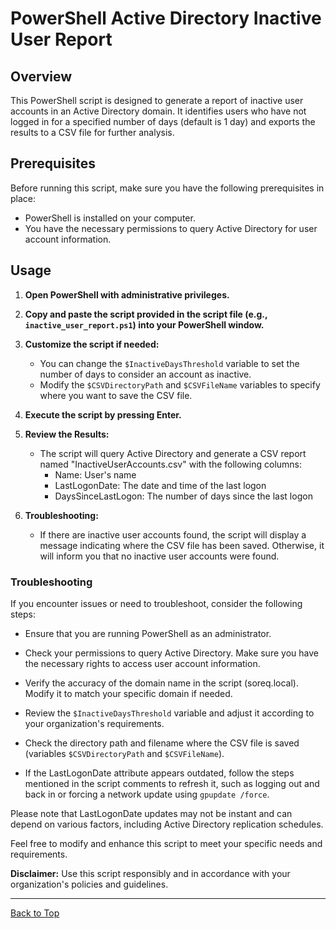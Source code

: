 # PowerShell Active Directory Inactive User Report

## Overview

This PowerShell script is designed to generate a report of inactive user accounts in an Active Directory domain. It identifies users who have not logged in for a specified number of days (default is 1 day) and exports the results to a CSV file for further analysis.

## Prerequisites

Before running this script, make sure you have the following prerequisites in place:

- PowerShell is installed on your computer.
- You have the necessary permissions to query Active Directory for user account information.

## Usage

1. **Open PowerShell with administrative privileges.**

2. **Copy and paste the script provided in the script file (e.g., `inactive_user_report.ps1`) into your PowerShell window.**

3. **Customize the script if needed:**

   - You can change the `$InactiveDaysThreshold` variable to set the number of days to consider an account as inactive.
   - Modify the `$CSVDirectoryPath` and `$CSVFileName` variables to specify where you want to save the CSV file.

4. **Execute the script by pressing Enter.**

5. **Review the Results:**

   - The script will query Active Directory and generate a CSV report named "InactiveUserAccounts.csv" with the following columns:
     - Name: User's name
     - LastLogonDate: The date and time of the last logon
     - DaysSinceLastLogon: The number of days since the last logon

6. **Troubleshooting:**

   - If there are inactive user accounts found, the script will display a message indicating where the CSV file has been saved. Otherwise, it will inform you that no inactive user accounts were found.

### Troubleshooting

If you encounter issues or need to troubleshoot, consider the following steps:

- Ensure that you are running PowerShell as an administrator.

- Check your permissions to query Active Directory. Make sure you have the necessary rights to access user account information.

- Verify the accuracy of the domain name in the script (soreq.local). Modify it to match your specific domain if needed.

- Review the `$InactiveDaysThreshold` variable and adjust it according to your organization's requirements.

- Check the directory path and filename where the CSV file is saved (variables `$CSVDirectoryPath` and `$CSVFileName`).

- If the LastLogonDate attribute appears outdated, follow the steps mentioned in the script comments to refresh it, such as logging out and back in or forcing a network update using `gpupdate /force`.

Please note that LastLogonDate updates may not be instant and can depend on various factors, including Active Directory replication schedules.

Feel free to modify and enhance this script to meet your specific needs and requirements.

**Disclaimer:** Use this script responsibly and in accordance with your organization's policies and guidelines.


---

[Back to Top](#powershell-active-directory-inactive-user-report)
